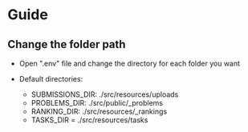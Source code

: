 # Guide

## Change the folder path

-   Open ".env" file and change the directory for each folder you want

-   Default directories:
    -   SUBMISSIONS_DIR: ./src/resources/uploads
    -   PROBLEMS_DIR: ./src/public/_problems
    -   RANKING_DIR: ./src/resources/_rankings
    -   TASKS_DIR = ./src/resources/tasks
